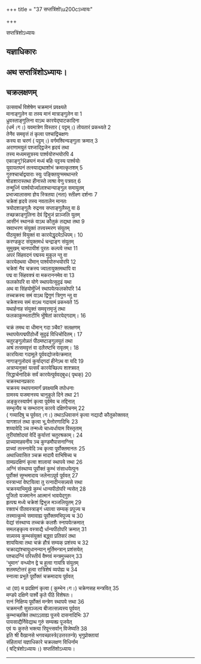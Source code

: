 +++
title = "37 सप्तत्रिंशो\u200cऽध्यायः"

+++





सप्तत्रिंशो‌ऽध्यायः  




  
यज्ञाधिकारः  
----------------------  
अथ सप्तत्रिंशोऽध्यायः।  
-----------------------  
चक्रलक्षणम्  
-----------  
उत्सवार्थं विशेषेण चक्रमानं प्रवक्ष्यते  
मानाङ्गुलेन वा तस्य मानं मात्राङ्गुलेन वा 1  
ध्रुवस्ताङ्गुलिना वाऽथ कारयेद्घाटकादिना  
(धर्म।ग।) यवमात्रेण विस्तार ( पट्टम्।) तोयतारं प्रकथ्यते 2  
तेनैव समवृत्तं तं कृत्वा पश्चाद्विचक्षणः  
कस्य वा चरणं ( पट्टम्।) वर्गमश्विन्यङ्गुला क्रमात् 3  
अराणामयुतं पश्जाद्द्विजेन हृदयं तथा  
तस्य मध्यमसूत्रस्य पार्श्वयोरुभयोरपि 4  
एकाङ्गु?Rळघनं मध्यं बहिः पट्टस्य पार्श्वयोः  
युवायतघनं तत्स्याद्यथाशोभं क्रमात्कृतशम् 5  
गुरुश्चार्चाद्वयाराः स्युः पङ्क्तियुग्ममथान्तरे  
षोडशारास्तथा हीनास्ते त्वश्रा वेणु पत्रवत् 6  
तन्मूर्ध्नि पार्श्वयोर्ज्वालाश्चान्याङ्गुल समायुतम्  
प्रभाज्वालासमा ज्ञेय स्त्रितया (नता) स्तीक्ष्ण दर्शनाः 7  
चक्रेशं हृदये तस्य नवतालेन मानतः  
त्रयोदशाङ्गुलैः रुद्रनव सप्ताङ्गुलैस्तु वा 8  
तच्छक्राङ्गुलिना देवं द्विभुजं प्राञ्जलि युतम्  
आसीनं स्थानकं वाऽथ कौतुकं तद्यथा तथा 9  
स्रवाभरण संयुक्तं तत्त्वस्मरण संयुतम्  
पीठयुक्तं वियुक्तं वा कारयेद्धृदयेऽधिपम्। 10  
करण्डकुट संयुक्तमर्ध चन्द्राङ्ग संयुतम्  
सुमुखम् चानपायीशं पुरतः कल्पये त्तथा 11  
अपरं सिंहवदनं पद्मस्य मुकुल न्तु वा  
कारयेदथवा धीमान्‌ पार्श्वयोरुभयोरपि 12  
चक्रेशं नैव चक्रस्य ज्वालायुक्तमथापि वा  
पद्म वा सिंहवक्त्रं वा मकराननमेव वा 13  
फलकोपरि वा योगे स्थापयेत्सुदृढं यथा  
अथ वा सिंहयोर्मूर्ध्नि स्थापयेत्फलकोपरि 14  
तच्चक्रस्य समं वाऽथ द्विगुणं त्रिगुण न्तु वा  
चक्रेशस्य समं वाऽथ गदायामं प्रकथ्यते 15  
यथार्हनाह संयुक्तं समवृत्तमृजुं तथा  
फलकाकुम्भताटीभि र्भूषितां कारयेद्गदाम्। 16  
  
  
चक्रं तमथ वा धीमान् गदा ञ्चैव? सलक्षणम्  
स्थापयेत्पद्मपीठोर्ध्वे सुदृढं विधिचोदितम्। 17  
चतुरङ्गुलोन्नतं पीठमष्टाङ्गुलयुतं तथा  
अश्रं तत्समवृत्तं वा दलैरष्टभि रावृतम्। 18  
कारयित्वा गदामूले पूर्ववद्योजयेत्क्रमात्  
नागाङ्गुलोदयं कुर्याद्गदां हीनेऽथ वा यदि 19  
अत्राप्यनुक्तं यत्सर्वं कारयेच्छिल्प शाश्त्रवत्  
सिद्धार्चनादिकं सर्वं कारयेत्पूर्ववद्बुधः( पृथक्) 20  
चक्रस्थानप्रकारः  
चक्रस्य स्थापनामार्गं प्रवक्ष्यामि तपोधनाः  
ग्रामस्य यजमानस्य चानुकूले दिने तथा 21  
अङ्कुरस्यार्पणं कृत्वा पूर्वमेव च तद्दिनात्  
सम्भृत्यैव च सम्भारान् कारये दक्षिणोचनम् 22  
( गव्यादिषु च पूर्ववत्।ग।) तथाऽधिवासनं कृत्वा नद्यादौ कौतुकोक्तवत्  
यागशालं तथा कृत्वा भू,येत्तोरणादिभिः 23  
शय्यावेदि ञ्च तन्मध्ये चाध्यर्धायाम विस्तृताम्  
तुरीयांशोदयां वेदिं कुर्यात्तां चतुरश्रकाम्। 24  
प्राच्यामाहवनीय ञ्च कुण्डमौपासनाग्निव्  
प्राच्यां तत्स्नावेदि ञ्च कृत्वा पूर्वोक्तमानतः 25  
अथाधिवासित ञ्चक्र मादायै वाभिषिच्य च  
ग्रामप्रदक्षिणं कृत्वा शालायां स्थापये त्तथा 26  
अग्निं संस्थाप्य पूर्वोक्तं कुम्भं संसाधयेत्पुनः  
पूर्वोक्तं सुम्भमादाय जलेनाऽपूर्व पूर्ववत् 27  
वस्त्राभ्यां वेष्टयित्वा तु रत्नादीन्त्सन्न्यसे त्तथा  
चक्रस्याभिमुखे कुम्भं धान्यपीठोपरि न्यसेत् 28  
पूजितो यजमानेन आत्मानं भावयेद्गुरुः  
हृत्पद्म मध्ये चक्रेशं द्विभुज मञ्जलियुतम् 29  
रक्ताभं पीतवस्त्राङ्गं ध्यात्वा सम्यक् प्रपूज्य च  
तस्मात्कुम्भे समावाह्य पूर्वोक्तमभिपूज्य च 30  
वेद्यां संस्थाप्य तच्चक्रं कलशैः स्नापयेत्क्रमात्  
समलङ्कृत्य वस्त्राद्यै र्धान्यपीठोपरि क्रमात् 31  
सन्न्यस्य कुम्भसंयुक्तं बद्ध्वा प्रतिसरं तथा  
शाययित्वा तथा चक्रं हौत्रं सम्यक् प्रशंस्य च 32  
चक्राद्यांश्चायुधानन्यान् मूर्तिमन्त्रान् प्रशंसयेत्  
पश्चादग्निं परिस्तीर्य वैष्णवं मन्त्रमुच्चरन् 33  
'भूमान' वन्ध्योन द्वे च हुत्वा गायत्रि संयुतम्  
शतमष्टोत्तरं हुत्वा रात्रिशेषं व्यपोह्य च 34  
स्नात्वा प्रभूते पूर्वोक्तं चक्रमादाय पूर्ववत्  
  
  
धा (ग्रा) म प्रदक्षिणं कृत्वा ( कुम्भेन।ग।) चक्रेणसह मन्त्रवित् 35  
मण्डपे दक्षिणे पार्श्वे कृते पीठे विशेषतः।  
रत्नं निक्षिप्य पूर्वोक्तं मन्त्रेण स्थापये त्तथा 36  
चक्रमन्तौ सुसञ्जल्य बीजात्सन्न्यस्य पूर्ववत्  
कुम्भाच्छक्तिं तथाऽऽवाह्य पूजये दासनादिभिः 37  
पायसाद्यैर्निवेद्याथ गुरुं सम्यक्प्र पूजयेत्  
एवं यः कुरुते भक्त्या रिपून्त्सर्वान् विजेष्यति 38  
इति श्री वैखानसे भगवच्छास्त्रे(उत्तरतन्त्रे) भृगुप्रोक्तायां  
संहितायां यज्ञाधिकारे चक्रलक्षण विधिर्नाम  
( षट्त्रिंशोऽध्यायः।) सप्ततिंशोऽध्यायः।  

------------------------------------------------------------------------
